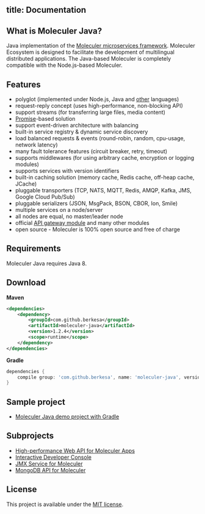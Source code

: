 title: Documentation
---
## What is Moleculer Java?

Java implementation of the [Moleculer microservices framework](http://moleculer.services/).
Moleculer Ecosystem is designed to facilitate the development of multilingual distributed applications.
The Java-based Moleculer is completely compatible with the Node.js-based Moleculer.

## Features

- polyglot (implemented under Node.js, Java and [other](https://github.com/moleculerjs/awesome-moleculer#polyglot-implementations) languages)
- request-reply concept (uses high-performance, non-blocking API)
- support streams (for transferring large files, media content)
- [Promise](https://berkesa.github.io/datatree-promise/)-based solution
- support event-driven architecture with balancing
- built-in service registry & dynamic service discovery
- load balanced requests & events (round-robin, random, cpu-usage, network latency)
- many fault tolerance features (circuit breaker, retry, timeout)
- supports middlewares (for using arbitrary cache, encryption or logging modules)
- supports services with version identifiers
- built-in caching solution (memory cache, Redis cache, off-heap cache, JCache)
- pluggable transporters (TCP, NATS, MQTT, Redis, AMQP, Kafka, JMS, Google Cloud Pub/Sub)
- pluggable serializers (JSON, MsgPack, BSON, CBOR, Ion, Smile)
- multiple services on a node/server
- all nodes are equal, no master/leader node
- official [API gateway module](https://moleculer-java.github.io/moleculer-java-web/) and many other modules
- open source - Moleculer is 100% open source and free of charge

## Requirements

Moleculer Java requires Java 8.

## Download

**Maven**

```xml
<dependencies>
    <dependency>
        <groupId>com.github.berkesa</groupId>
        <artifactId>moleculer-java</artifactId>
        <version>1.2.4</version>
        <scope>runtime</scope>
    </dependency>
</dependencies>
```

**Gradle**

```gradle
dependencies {
    compile group: 'com.github.berkesa', name: 'moleculer-java', version: '1.2.4' 
}
```

## Sample project

* [Moleculer Java demo project with Gradle](https://moleculer-java.github.io/moleculer-spring-boot-demo/)

## Subprojects

* [High-performance Web API for Moleculer Apps](https://moleculer-java.github.io/moleculer-java-web/)
* [Interactive Developer Console](https://moleculer-java.github.io/moleculer-java-repl/)
* [JMX Service for Moleculer](https://moleculer-java.github.io/moleculer-java-jmx/)
* [MongoDB API for Moleculer](https://moleculer-java.github.io/moleculer-java-mongo/)

## License

This project is available under the [MIT license](https://tldrlegal.com/license/mit-license).